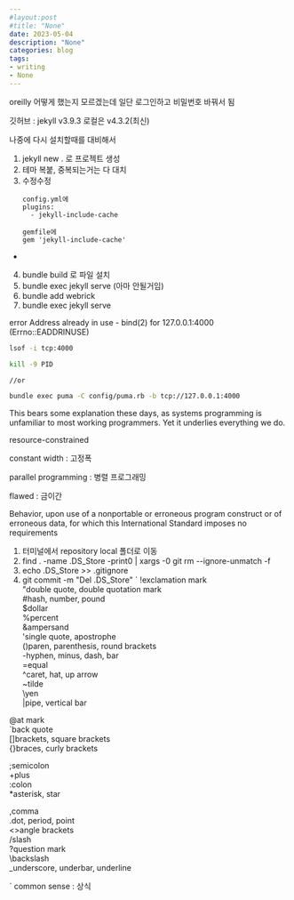 ```yaml
---
#layout:post
#title: "None"
date: 2023-05-04
description: "None"
categories: blog
tags:
- writing
- None
---
```

oreilly 어떻게 했는지 모르겠는데 일단 로그인하고 비밀번호 바꿔서 됨

깃허브 : jekyll v3.9.3 로컬은 v4.3.2(최신)

나중에 다시 설치할때를 대비해서
1. jekyll new . 로 프로젝트 생성
2. 테마 복붙, 중복되는거는 다 대치
3. 수정수정
	```
	config.yml에
	plugins:
	  - jekyll-include-cache
	
	gemfile에
	gem 'jekyll-include-cache'
  - 
4. bundle build 로 파일 설치
5. bundle exec jekyll serve (아마 안될거임)
6. bundle add webrick
7. bundle exec jekyll serve


error
Address already in use - bind(2) for 127.0.0.1:4000 (Errno::EADDRINUSE)
```bash
lsof -i tcp:4000

kill -9 PID

//or

bundle exec puma -C config/puma.rb -b tcp://127.0.0.1:4000
```

This bears some explanation these days, as systems programming is unfamiliar to most working programmers. Yet it underlies everything we do.

resource-constrained 

constant width : 고정폭

parallel programming : 병렬 프로그래밍

flawed : 금이간

Behavior, upon use of a nonportable or erroneous program construct or of erroneous data, for which this International Standard imposes no requirements

1.  터미널에서 repository local 폴더로 이동
2.  find . -name .DS_Store -print0 | xargs -0 git rm --ignore-unmatch -f 
3.  echo .DS_Store >> .gitignore  
4.  git commit -m "Del  .DS_Store"
`
!exclamation mark  
"double quote, double quotation mark  
#hash, number, pound  
$dollar  
%percent  
&ampersand  
'single quote, apostrophe  
()paren, parenthesis, round brackets  
-hyphen, minus, dash, bar  
=equal  
^caret, hat, up arrow  
~tilde  
\yen  
|pipe, vertical bar

@at mark  
`back quote  
[]brackets, square brackets  
{}braces, curly brackets

;semicolon  
+plus  
:colon  
*asterisk, star

,comma  
.dot, period, point  
<>angle brackets  
/slash  
?question mark  
\backslash  
_underscore, underbar, underline

`
common sense : 상식
